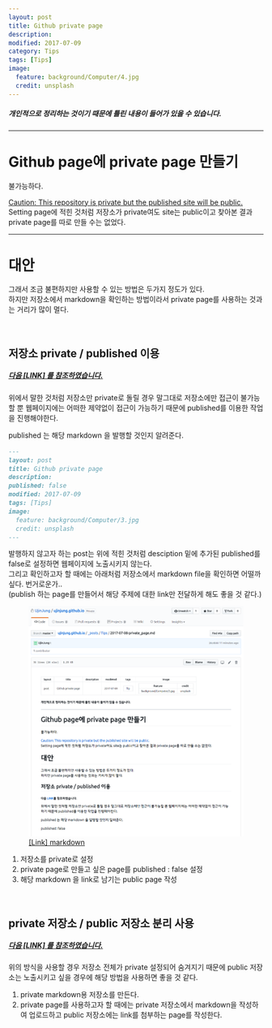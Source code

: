```yaml
---
layout: post
title: Github private page 
description: 
modified: 2017-07-09
category: Tips
tags: [Tips]
image:
  feature: background/Computer/4.jpg
  credit: unsplash
---
```


##### 개인적으로 정리하는 것이기 때문에 틀린 내용이 들어가 있을 수 있습니다.

---

# Github page에 private page 만들기 
불가능하다.  
<div markdown="0"><a href="#" class="btn btn-warning">Caution: This repository is private but the published site will be public.</a></div>
Setting page에 적힌 것처럼 저장소가 private여도 site는 public이고 찾아본 결과 private page를 따로 만들 수는 없었다.  

<br/>

---

# 대안
그래서 조금 불편하지만 사용할 수 있는 방법은 두가지 정도가 있다.  
하지만 저장소에서 markdown을 확인하는 방법이라서 private page를 사용하는 것과는 거리가 많이 멀다.  

<br/>

## 저장소 private / published 이용

##### [다음 [LINK] 를 참조하였습니다.](https://stackoverflow.com/questions/14428029/how-to-make-my-post-not-public-for-a-while)

위에서 말한 것처럼 저장소만 private로 돌릴 경우 말그대로 저장소에만 접근이 불가능할 뿐 웹페이지에는 어떠한 제약없이 접근이 가능하기 때문에 published를 이용한 작업을 진행해야한다.  

published 는 해당 markdown 을 발행할 것인지 알려준다.  

```markdown
---
layout: post
title: Github private page 
description: 
published: false
modified: 2017-07-09
tags: [Tips]
image:
  feature: background/Computer/3.jpg
  credit: unsplash
---
```

발행하지 않고자 하는 post는 위에 적힌 것처럼 desciption 밑에 추가된 published를 false로 설정하면 웹페이지에 노출시키지 않는다.  
그리고 확인하고자 할 때에는 아래처럼 저장소에서 markdown file을 확인하면 어떨까싶다. 번거로운가..  
(publish 하는 page를 만들어서 해당 주제에 대한 link만 전달하게 해도 좋을 것 같다.)  

<figure>
  <a href="/images/Tips/private_page/private.png"><img src="/images/Tips/private_page/private.png" alt=""></a>
  <figcaption><a href="https://github.com/UjinJung/ujinjung.github.io/blob/master/_posts/Tips/2017-07-08-private_page.md" title="markdown">[Link] markdown</a></figcaption>
</figure>


1. 저장소를 private로 설정
2. private page로 만들고 싶은 page를 published : false 설정
3. 해당 markdown 을 link로 남기는 public page 작성

<br/>

## private 저장소 / public 저장소 분리 사용

##### [다음 [LINK] 를 참조하였습니다.](https://stackoverflow.com/questions/7983204/having-a-private-branch-of-a-public-repo-on-github)

위의 방식을 사용할 경우 저장소 전체가 private 설정되어 숨겨지기 때문에 public 저장소는 노출시키고 싶을 경우에 해당 방법을 사용하면 좋을 것 같다.  

1. private markdown용 저장소를 만든다.  
2. private page를 사용하고자 할 때에는 private 저장소에서 markdown을 작성하여 업로드하고 public 저장소에는 link를 첨부하는 page를 작성한다.  


